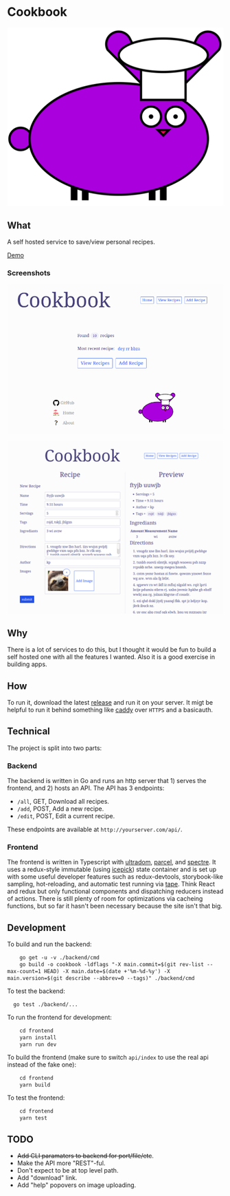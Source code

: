 # Cookbook

![logo](logo.svg)

## What

A self hosted service to save/view personal recipes.

[Demo](https://tscholl2.github.io/cookbook/)

### Screenshots

![screenshot 1](docs/screenshots/home.png)

![screenshot 2](docs/screenshots/edit.png)

## Why

There is a lot of services to do this, but I thought it would be fun to build a self hosted one with all the features I wanted.
Also it is a good exercise in building apps.

## How

To run it, download the latest [release](https://github.com/tscholl2/cookbook/releases) and run it on your server.
It migt be helpful to run it behind something like [caddy](https://github.com/mholt/caddy) over `HTTPS` and a basicauth.

## Technical

The project is split into two parts:

### Backend

The backend is written in Go and runs an http server that 1) serves the frontend, and 2) hosts an API. The API has 3 endpoints:

* `/all`, GET, Download all recipes.
* `/add`, POST, Add a new recipe.
* `/edit`, POST, Edit a current recipe.

These endpoints are available at `http://yourserver.com/api/`.

### Frontend

The frontend is written in Typescript with [ultradom](https://github.com/jorgebucaran/ultradom), [parcel](https://parceljs.org/), and [spectre](https://picturepan2.github.io/spectre/).
It uses a redux-style immutable (using [icepick](https://github.com/aearly/icepick)) state container and is set up with some useful developer features such as redux-devtools, storybook-like sampling, hot-reloading, and automatic test running via [tape](https://github.com/substack/tape). Think React and redux but only functional components and dispatching reducers instead of actions. There is still plenty of room for optimizations via cacheing functions, but so far it hasn't been necessary because the site isn't that big.

## Development

To build and run the backend:

```
    go get -u -v ./backend/cmd
    go build -o cookbook -ldflags "-X main.commit=$(git rev-list --max-count=1 HEAD) -X main.date=$(date +'%m-%d-%y') -X main.version=$(git describe --abbrev=0 --tags)" ./backend/cmd
```

To test the backend:

```
  go test ./backend/...
```

To run the frontend for development:

```
    cd frontend
    yarn install
    yarn run dev
```

To build the frontend (make sure to switch `api/index` to use the real api instead of the fake one):

```
    cd frontend
    yarn build
```

To test the frontend:

```
    cd frontend
    yarn test
```

## TODO

* ~~Add CLI paramaters to backend for port/file/etc~~.
* Make the API more "REST"-ful.
* Don't expect to be at top level path.
* Add "download" link.
* Add "help" popovers on image uploading.

